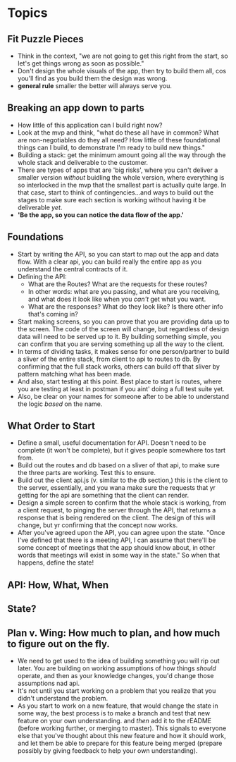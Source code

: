 <!--Title: Breakout Session on Architecture -->

# Topics

## Fit Puzzle Pieces
- Think in the context, "we are not going to get this right from the start, so let's get things wrong as soon as possible."
- Don't design the whole visuals of the app, then try to build them all, cos you'll find as you build them the design was wrong.
- **general rule** smaller the better will always serve you.
## Breaking an app down to parts
- How little of this application can I build right now?
- Look at the mvp and think, "what do these all have in common?  What are non-negotiables do they all need?  How little of these foundational things can I build, to demonstrate I'm ready to build new things."
- Building a stack: get the minimum amount going all the way through the whole stack and deliverable to the customer.  
- There are types of apps that are 'big risks', where you can't deliver a smaller version _without_ buidling the whole version, where everything is so interlocked in the mvp that the smallest part is actually quite large.  In that case, start to think of contingencies...and ways to build out the stages to make sure each section is working without having it be deliverable _yet_.
- **'Be the app, so you can notice the data flow of the app.'**
## Foundations
- Start by writing the API, so you can start to map out the app and data flow.  With a clear api, you can build really the entire app as you understand the central contracts of it.
- Defining the API:
  - What are the Routes?  What are the requests for these routes?
  - In other words: what are you passing, and what are you receiving, and what does it look like when you _can't_ get what you want.
  - What are the responses?  What do they look like?  Is there other info that's coming in?
- Start making screens, so you can prove that you are providing data up to the screen.  The code of the screen will change, but regardless of design data will need to be served up to it.  By building something simple, you can confirm that you are serving something up all the way to the client.
- In terms of dividing tasks, it makes sense for one person/partner to build a sliver of the entire stack, from client to api to routes to db.  By confirming that the full stack works, others can build off that sliver by pattern matching what has been made.
- And also, start testing at this point.  Best place to start is routes, where you are testing at least in postman if you aint' doing a full test suite yet.
- Also, be clear on your names for someone after to be able to understand the logic _based_ on the name. 

## What Order to Start
- Define a small, useful documentation for API.  Doesn't need to be complete (it won't be complete), but it gives people somewhere tos tart from.
- Build out the routes and db based on a sliver of that api, to make sure the three parts are working.  Test this to ensure.
- Build out the client api.js (v. similar to the db section,)  this is the client to the server, essentially, and you wana make sure the requests that yr getting for the api are something that the client can render.
- Design a simple screen to confirm that the whole stack is working, from a client request, to pinging the server through the API, that returns a response that is being rendered on the client.  The design of this will change, but yr confirming that the concept now works.
- After you've agreed upon the API, you can agree upon the state.  "Once I've defined that there is a meeting API, I can assume that there'll be some concept of meetings that the app should know about, in other words that meetings will exist in some way in the state."   So when that happens, define the state!
## API: How, What, When
## State?
## Plan v. Wing: How much to plan, and how much to figure out on the fly.
- We need to get used to the idea of building something you will rip out later.  You are building on working assumptions of how things _should_ operate, and then as your knowledge changes, you'd change those assumptions nad api.
- It's  not until you start working on a problem that you realize that you didn't understand the problem.
- As you start to work on a new feature, that would change the state in some way, the best process is to make a branch and test that new feature on your own understanding.  and _then_ add it to the rEADME (before working further, or merging to master).  This signals to everyone else that you've thought about this new feature and how it should work, and let them be able to prepare for this feature being merged (prepare possibly by giving feedback to help your own understanding). 

